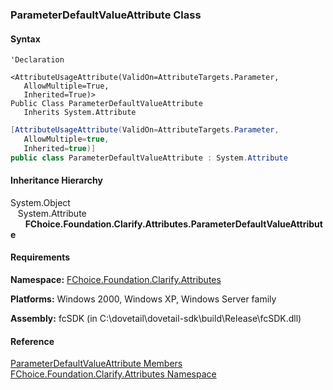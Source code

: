 ﻿### ParameterDefaultValueAttribute Class

#### Syntax

```vbnet
'Declaration

<AttributeUsageAttribute(ValidOn=AttributeTargets.Parameter, 
   AllowMultiple=True, 
   Inherited=True)>
Public Class ParameterDefaultValueAttribute 
   Inherits System.Attribute
```

```csharp
[AttributeUsageAttribute(ValidOn=AttributeTargets.Parameter, 
   AllowMultiple=true, 
   Inherited=true)]
public class ParameterDefaultValueAttribute : System.Attribute
```

#### Inheritance Hierarchy

System.Object  
   System.Attribute  
      **FChoice.Foundation.Clarify.Attributes.ParameterDefaultValueAttribute**  

#### Requirements

**Namespace:** [FChoice.Foundation.Clarify.Attributes](fcSDK~FChoice.Foundation.Clarify.Attributes_namespace.md)

**Platforms:** Windows 2000, Windows XP, Windows Server family

**Assembly:** fcSDK (in C:\\dovetail\\dovetail-sdk\\build\\Release\\fcSDK.dll)

#### Reference

[ParameterDefaultValueAttribute Members](fcSDK~FChoice.Foundation.Clarify.Attributes.ParameterDefaultValueAttribute_members.md)  
[FChoice.Foundation.Clarify.Attributes Namespace](fcSDK~FChoice.Foundation.Clarify.Attributes_namespace.md)